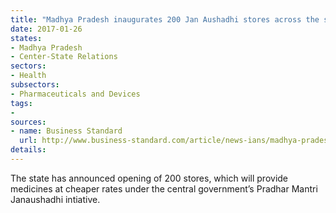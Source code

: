 ```yaml
---
title: "Madhya Pradesh inaugurates 200 Jan Aushadhi stores across the state"
date: 2017-01-26
states:
- Madhya Pradesh
- Center-State Relations
sectors:
- Health
subsectors:
- Pharmaceuticals and Devices
tags:
- 
sources:
- name: Business Standard
  url: http://www.business-standard.com/article/news-ians/madhya-pradesh-to-get-200-janaushadhi-stores-117011901652_1.html
details:
---
```


The state has announced opening of 200 stores, which will provide medicines at cheaper rates under the central government’s Pradhar Mantri Janaushadhi intiative.
